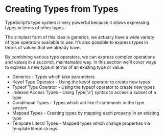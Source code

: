 # Creating Types from Types

TypeScript’s type system is very powerful because it allows expressing types in terms of other types.

The simplest form of this idea is generics, we actually have a wide variety of type operators available to use. It’s also possible to express types in terms of values that we already have.

By combining various type operators, we can express complex operations and values in a succinct, maintainable way. In this section we’ll cover ways to express a new type in terms of an existing type or value.

- Generics - Types which take parameters
- Keyof Type Operator - Using the keyof operator to create new types
- Typeof Type Operator - Using the typeof operator to create new types
- Indexed Access Types - Using Type['a'] syntax to access a subset of a type
- Conditional Types - Types which act like if statements in the type system
- Mapped Types - Creating types by mapping each property in an existing type
- Template Literal Types - Mapped types which change properties via template literal strings
